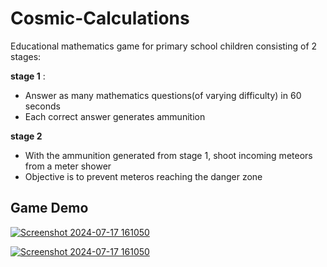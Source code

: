 # Cosmic-Calculations
Educational mathematics game for primary school children consisting of 2 stages: 

**stage 1** : 
  - Answer as many mathematics questions(of varying difficulty) in 60 seconds
  - Each correct answer generates ammunition

**stage 2**
  - With the ammunition generated from stage 1, shoot incoming meteors from a meter shower
  - Objective is to prevent meteros reaching the danger zone


## Game Demo
[![Screenshot 2024-07-17 161050](https://github.com/user-attachments/assets/f20b97d9-17f1-495f-93bf-179f3cf297b4)](https://github.com/user-attachments/assets/04dd75df-1ae7-416e-bfae-7f1fec2821fe)

[![Screenshot 2024-07-17 161050](https://github.com/user-attachments/assets/f20b97d9-17f1-495f-93bf-179f3cf297b4)](https://github.com/user-attachments/assets/d9461e80-a9c8-46c8-a654-307803035fae
)


